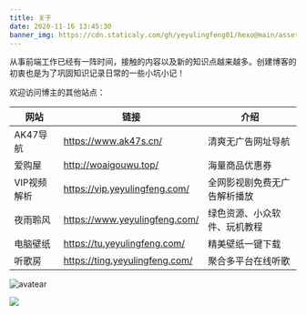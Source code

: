 ```yaml
---
title: 关于
date: 2020-11-16 13:45:30
banner_img: https://cdn.staticaly.com/gh/yeyulingfeng01/hexo@main/assets/cover/2022/20201117c.jpg
---
```

从事前端工作已经有一阵时间，接触的内容以及新的知识点越来越多。创建博客的初衷也是为了巩固知识记录日常的一些小坑小记！

欢迎访问博主的其他站点：

| 网站         | 链接                  | 介绍               |
| ------------ | --------------------- | ------------------ |
| AK47导航 | https://www.ak47s.cn/ | 清爽无广告网址导航 |
| 爱购屋 | http://woaigouwu.top/ | 海量商品优惠券 |
| VIP视频解析 | https://vip.yeyulingfeng.com/ | 全网影视剧免费无广告解析播放 |
| 夜雨聆风 | https://www.yeyulingfeng.com/ | 绿色资源、小众软件、玩机教程 |
| 电脑壁纸 | https://tu.yeyulingfeng.com/ | 精美壁纸一键下载 |
| 听歌房 | https://ting.yeyulingfeng.com/ | 聚合多平台在线听歌 |




![avatear](https://cdn.staticaly.com/gh/yeyulingfeng01/hexo@main/assets/cover/2022/stu.gif)

![](https://cdn.staticaly.com/gh/yeyulingfeng01/hexo@main/assets/hexo/2023/20230414172046.png)